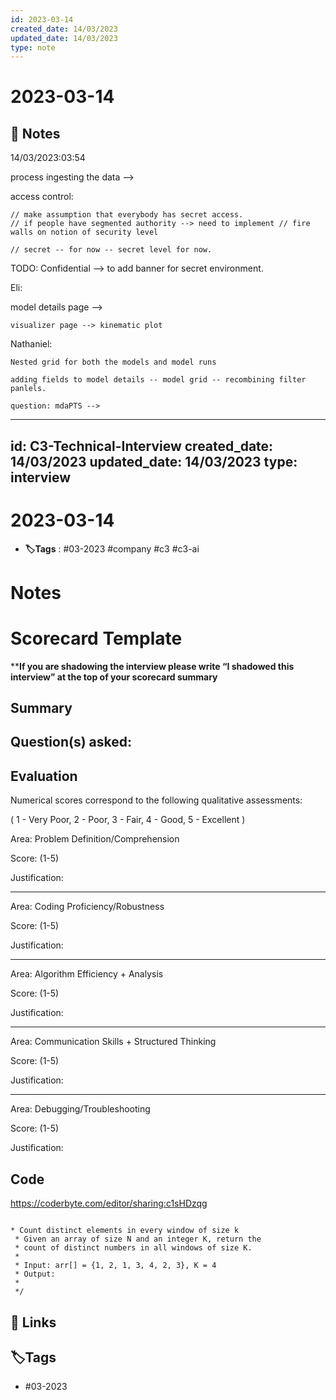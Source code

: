 ```yaml
---
id: 2023-03-14
created_date: 14/03/2023
updated_date: 14/03/2023
type: note
---
```


# 2023-03-14

## 📝 Notes

14/03/2023:03:54

process ingesting the data -->

access control:

	// make assumption that everybody has secret access. 
	// if people have segmented authority --> need to implement // fire walls on notion of security level

	// secret -- for now -- secret level for now. 

TODO: Confidential --> to add banner for secret environment. 

Eli:

model details page --> 

	visualizer page --> kinematic plot 

Nathaniel: 

	Nested grid for both the models and model runs

	adding fields to model details -- model grid -- recombining filter panlels. 

	question: mdaPTS --> 


 

---
id: C3-Technical-Interview
created_date: 14/03/2023
updated_date: 14/03/2023
type: interview
---

#  2023-03-14

- **🏷️Tags** :  #03-2023 #company #c3 #c3-ai 
[ ](#anki-card)

# Notes


# Scorecard Template

****If you are shadowing the interview please write “I shadowed this interview” at the top of your scorecard summary**

## Summary

## Question(s) asked:


## Evaluation

Numerical scores correspond to the following qualitative assessments:

( 1 - Very Poor, 2 - Poor, 3 - Fair, 4 - Good, 5 - Excellent )

Area: Problem Definition/Comprehension

Score: (1-5)

Justification:

---

Area: Coding Proficiency/Robustness

Score: (1-5)

Justification:

---

Area: Algorithm Efficiency + Analysis

Score: (1-5)

Justification:

---

Area: Communication Skills + Structured Thinking

Score: (1-5)

Justification:

---

Area: Debugging/Troubleshooting

Score: (1-5)

Justification:

## Code

https://coderbyte.com/editor/sharing:c1sHDzqg


```

* Count distinct elements in every window of size k
 * Given an array of size N and an integer K, return the 
 * count of distinct numbers in all windows of size K. 
 * 
 * Input: arr[] = {1, 2, 1, 3, 4, 2, 3}, K = 4
 * Output:  
 * 
 */

```

## 🔗 Links

## **🏷️Tags**

- #03-2023
